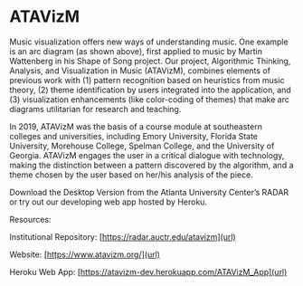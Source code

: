 # ATAVizM
Music visualization offers new ways of understanding music. One example is an arc diagram (as shown above), first applied to music by Martin Wattenberg in his Shape of Song project. Our project, Algorithmic Thinking, Analysis, and Visualization in Music (ATAVizM), combines elements of previous work with (1) pattern recognition based on heuristics from music theory, (2) theme identification by users integrated into the application, and (3) visualization enhancements (like color-coding of themes) that make arc diagrams utilitarian for research and teaching.

In 2019, ATAVizM was the basis of a course module at southeastern colleges and universities, including Emory University, Florida State University, Morehouse College, Spelman College, and the University of Georgia. ATAVizM engages the user in a critical dialogue with technology, making the distinction between a pattern discovered by the algorithm, and a theme chosen by the user based on her/his analysis of the piece.

Download the Desktop Version from the Atlanta University Center’s RADAR or try out our developing web app hosted by Heroku.

Resources:

Institutional Repository:	[https://radar.auctr.edu/atavizm](url)

Website: [https://www.atavizm.org/](url)

Heroku Web App:	[https://atavizm-dev.herokuapp.com/ATAVizM_App](url)
